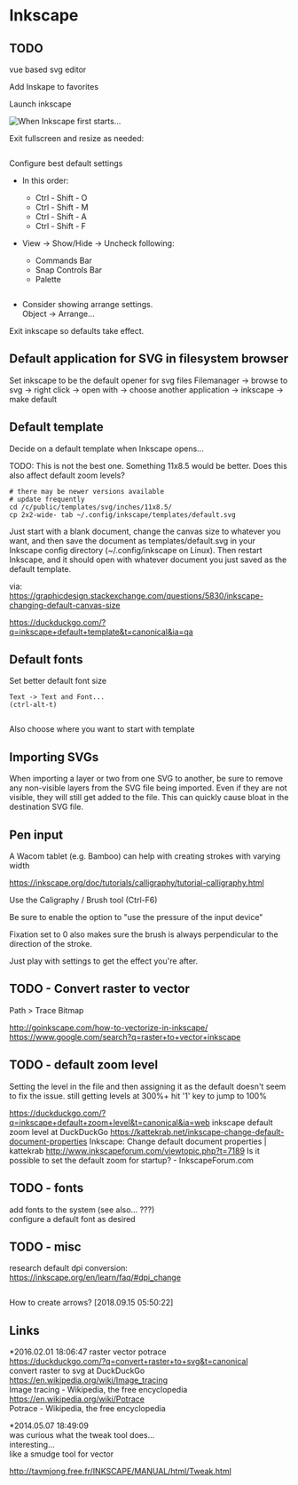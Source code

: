# Inkscape

## TODO
vue based svg editor

Add Inskape to favorites

Launch inkscape

<img src="screenshots/0001-default-start.png" alt="When Inkscape first starts...">

Exit fullscreen and resize as needed:

<img src="screenshots/0010-exit_fullscreen.png" alt="">

Configure best default settings

  - In this order:
    - Ctrl - Shift - O
    - Ctrl - Shift - M
    - Ctrl - Shift - A
    - Ctrl - Shift - F


  - View -> Show/Hide -> Uncheck following:  
    - Commands Bar  
    - Snap Controls Bar  
    - Palette  

<img src="screenshots/0050-inkscape-view-show_hide.png" alt="">

- Consider showing arrange settings.  
  Object -> Arrange...

Exit inkscape so defaults take effect.

## Default application for SVG in filesystem browser

Set inkscape to be the default opener for svg files
Filemanager -> browse to svg -> right click -> open with -> choose another application -> inkscape -> make default

## Default template

Decide on a default template when Inkscape opens...

TODO: This is not the best one. Something 11x8.5 would be better. Does this also affect default zoom levels?

    # there may be newer versions available
    # update frequently
    cd /c/public/templates/svg/inches/11x8.5/
    cp 2x2-wide- tab ~/.config/inkscape/templates/default.svg


Just start with a blank document, change the canvas size to whatever you want, and then save the document as templates/default.svg in your Inkscape config directory (~/.config/inkscape on Linux). Then restart Inkscape, and it should open with whatever document you just saved as the default template.

via:  
https://graphicdesign.stackexchange.com/questions/5830/inkscape-changing-default-canvas-size

https://duckduckgo.com/?q=inkscape+default+template&t=canonical&ia=qa

## Default fonts

Set better default font size

    Text -> Text and Font...  
    (ctrl-alt-t)  


<img src="screenshots/.png" alt="">


Also choose where you want to start with template

## Importing SVGs

When importing a layer or two from one SVG to another, be sure to remove any non-visible layers from the SVG file being imported. Even if they are not visible, they will still get added to the file. This can quickly cause bloat in the destination SVG file. 

## Pen input

A Wacom tablet (e.g. Bamboo) can help with creating strokes with varying width

https://inkscape.org/doc/tutorials/calligraphy/tutorial-calligraphy.html

Use the Caligraphy / Brush tool (Ctrl-F6)

Be sure to enable the option to "use the pressure of the input device"
<img src="screenshots/caligraphy-001-Screenshot_2018-11-22_08-31-26.png" alt="">

Fixation set to 0 also makes sure the brush is always perpendicular to the direction of the stroke.

Just play with settings to get the effect you're after.

## TODO - Convert raster to vector

Path > Trace Bitmap

http://goinkscape.com/how-to-vectorize-in-inkscape/
https://www.google.com/search?q=raster+to+vector+inkscape

## TODO - default zoom level

Setting the level in the file and then assigning it as the default doesn't seem to fix the issue.
still getting levels at 300%+
hit '1' key to jump to 100%

https://duckduckgo.com/?q=inkscape+default+zoom+level&t=canonical&ia=web
inkscape default zoom level at DuckDuckGo
https://kattekrab.net/inkscape-change-default-document-properties
Inkscape: Change default document properties | kattekrab
http://www.inkscapeforum.com/viewtopic.php?t=7189
Is it possible to set the default zoom for startup? - InkscapeForum.com

## TODO - fonts

add fonts to the system (see also... ???)  
configure a default font as desired

## TODO - misc

research default dpi conversion:
https://inkscape.org/en/learn/faq/#dpi_change

<img src="screenshots/" alt="">

How to create arrows? [2018.09.15 05:50:22]


## Links

*2016.02.01 18:06:47 raster vector potrace  
https://duckduckgo.com/?q=convert+raster+to+svg&t=canonical  
convert raster to svg at DuckDuckGo  
https://en.wikipedia.org/wiki/Image_tracing  
Image tracing - Wikipedia, the free encyclopedia  
https://en.wikipedia.org/wiki/Potrace  
Potrace - Wikipedia, the free encyclopedia  


*2014.05.07 18:49:09  
was curious what the tweak tool does...  
interesting...  
like a smudge tool for vector  

http://tavmjong.free.fr/INKSCAPE/MANUAL/html/Tweak.html  
